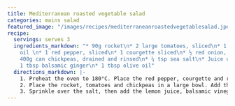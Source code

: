 ```yaml
---
title: Mediterranean roasted vegetable salad
categories: mains salad
featured_image: "/images/recipes/mediterraneanroastedvegetablesalad.jpeg"
recipe:
  servings: serves 3
  ingredients_markdown: "* 90g rocket\n* 2 large tomatoes, sliced\n* 1 tbsp vegetable
    oil \n* 1 red pepper, sliced\n* 1 courgette sliced\n* ½ red onion, sliced\n* 1
    400g can chickpeas, drained and rinsed\n* ¼ tsp sea salt\n* Juice of ½ lemon\n*
    1 tbsp balsamic ginger\n* 1 tbsp olive oil"
  directions_markdown: |-
    1. Preheat the oven to 180°C. Place the red pepper, courgette and red onion on a baking tray and drizzle with the vegetable oil. Bake for 15-20 mins.
    2. Place the rocket, tomatoes and chickpeas in a large bowl. Add the roasted vegetables and gently mix.
    3. Sprinkle over the salt, then add the lemon juice, balsamic vinegar and olive oil. Gently mix until coated in the dressing.
---
```

